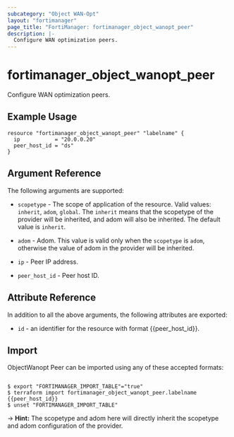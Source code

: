 ```yaml
---
subcategory: "Object WAN-Opt"
layout: "fortimanager"
page_title: "FortiManager: fortimanager_object_wanopt_peer"
description: |-
  Configure WAN optimization peers.
---
```


# fortimanager_object_wanopt_peer
Configure WAN optimization peers.

## Example Usage

```hcl
resource "fortimanager_object_wanopt_peer" "labelname" {
  ip           = "20.0.0.20"
  peer_host_id = "ds"
}
```

## Argument Reference


The following arguments are supported:

* `scopetype` - The scope of application of the resource. Valid values: `inherit`, `adom`, `global`. The `inherit` means that the scopetype of the provider will be inherited, and adom will also be inherited. The default value is `inherit`.
* `adom` - Adom. This value is valid only when the `scopetype` is `adom`, otherwise the value of adom in the provider will be inherited.

* `ip` - Peer IP address.
* `peer_host_id` - Peer host ID.


## Attribute Reference

In addition to all the above arguments, the following attributes are exported:
* `id` - an identifier for the resource with format {{peer_host_id}}.

## Import

ObjectWanopt Peer can be imported using any of these accepted formats:
```

$ export "FORTIMANAGER_IMPORT_TABLE"="true"
$ terraform import fortimanager_object_wanopt_peer.labelname {{peer_host_id}}
$ unset "FORTIMANAGER_IMPORT_TABLE"
```
-> **Hint:** The scopetype and adom here will directly inherit the scopetype and adom configuration of the provider.
